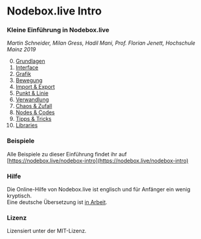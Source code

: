 # Nodebox.live Intro

### Kleine Einführung in Nodebox.live

*Martin Schneider, Milan Gress, Hadil Mani, Prof. Florian Jenett, Hochschule Mainz 2019*

0. [Grundlagen](00-grundlagen.md) 
1. [Interface](01-interface.md)
2. [Grafik](02-grafik.md)
3. [Bewegung](03-bewegung.md)
4. [Import & Export](04-import-export.md)
5. [Punkt & Linie](05-punkt-und-linie.md)
6. [Verwandlung](06-verwandlung.md)
7. [Chaos & Zufall](07-chaos-zufall.md)
8. [Nodes & Codes](08-nodes-codes.md)
9. [Tipps & Tricks](09-tipps-tricks.md)
10. [Libraries](10-libraries.md)


### Beispiele

Alle Beispiele zu dieser Einführung findet ihr auf [https://nodebox.live/nodebox-intro](https://nodebox.live/nodebox-intro)

### Hilfe

Die Online-Hilfe von Nodebox.live ist englisch und für Anfänger ein wenig kryptisch.  
Eine deutsche Übersetzung ist [in Arbeit](https://github.com/bitcraftlab/nodebox-live-localization).

### Lizenz
Lizensiert unter der MIT-Lizenz.
